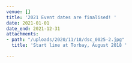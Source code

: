 ```yaml
---
venue: []
title: '2021 Event dates are finalised! '
date: 2021-01-01
date_end: 2021-12-31
attachments:
- path: "/uploads/2020/11/18/dsc_0025-2.jpg"
  title: 'Start line at Torbay, August 2018 '

---
```


